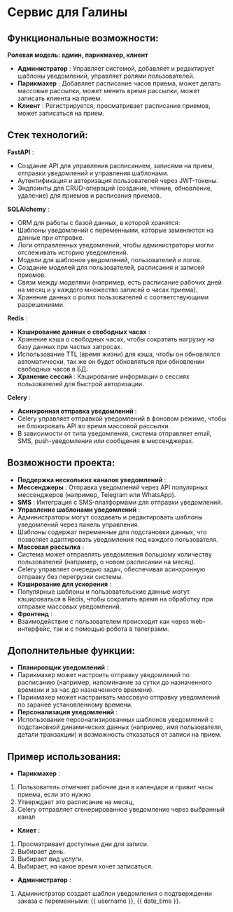 # Сервис для Галины
## Функциональные возможности:
**Ролевая модель: админ, парикмахер, клиент**
  * **Администратор** : Управляет системой, добавляет и редактирует шаблоны уведомлений, управляет ролями пользователей.
  * **Парикмахер** : Добавляет расписание часов приема, может делать массовые рассылки, может менять время рассылки, может записать клиента на прием.
  * **Клиент** : Регистрируется, просматривает расписание приемов, может записаться на прием.

## Стек технологий:
**FastAPI** :
  * Создание API для управления расписанием, записями на прием, отправки уведомлений и управления шаблонами.
  * Аутентификация и авторизация пользователей через JWT-токены.
  * Эндпоинты для CRUD-операций (создание, чтение, обновление, удаление) для приемов и расписания приемов.

**SQLAlchemy** :
  * ORM для работы с базой данных, в которой хранятся:
  * Шаблоны уведомлений с переменными, которые заменяются на данные при отправке.
  * Логи отправленных уведомлений, чтобы администраторы могли отслеживать историю уведомлений.
  * Модели для шаблонов уведомлений, пользователей и логов.
  * Создание моделей для пользователей, расписания и записей приемов.
  * Связи между моделями (например, есть расписание рабочих дней на месяц и у каждого множество записей о часах приема).
  * Хранение данных о ролях пользователей с соответствующими разрешениями.

**Redis** :
  * **Кэширование данных о свободных часах** :
  * Хранение кэша о свободных часах, чтобы сократить нагрузку на базу данных при частых запросах.
  * Использование TTL (время жизни) для кэша, чтобы он обновлялся автоматически, так же он будет обновляться при обновлении свободных часов в БД.
  * **Хранение сессий** : Кэширование информации о сессиях пользователей для быстрой авторизации.

**Celery** :
  * **Асинхронная отправка уведомлений** :
  * Celery управляет отправкой уведомлений в фоновом режиме, чтобы не блокировать API во время массовой рассылки.
  * В зависимости от типа уведомления, система отправляет email, SMS, push-уведомления или сообщения в мессенджерах.

## Возможности проекта:
  * **Поддержка нескольких каналов уведомлений** :
  * **Мессенджеры** : Отправка уведомлений через API популярных мессенджеров (например, Telegram или WhatsApp).
  * **SMS** : Интеграция с SMS-платформами для отправки уведомлений.
  * **Управление шаблонами уведомлений** :
  * Администраторы могут создавать и редактировать шаблоны уведомлений через панель управления.
  * Шаблоны содержат переменные для подстановки данных, что позволяет адаптировать уведомления под каждого пользователя.
  * **Массовая рассылка** :
  * Система может отправлять уведомления большому количеству пользователей (например, о новом расписании на месяц).
  * Celery управляет очередью задач, обеспечивая асинхронную отправку без перегрузки системы.
  * **Кэширование для ускорения** :
  * Популярные шаблоны и пользовательские данные могут кэшироваться в Redis, чтобы сократить время на обработку при отправке массовых уведомлений.
  * **Фронтенд** :
  * Взаимодействие с пользователем происходит как через web-интерфейс, так и с помощью робота в телеграмм.

## Дополнительные функции:
  * **Планировщик уведомлений** :
  * Парикмахер может настроить отправку уведомлений по расписанию (например, напоминание за сутки до назначенного времени и за час до назначенного времени).
  * Парикмахер может настраивать массовую отправку уведомлений по заранее установленному времени.
  * **Персонализация уведомлений** :
  * Использование персонализированных шаблонов уведомлений с подстановкой динамических данных (например, имя пользователя, детали транзакции) и возможность отказаться от записи на прием.

## Пример использования:
  * **Парикмахер** :
1. Пользователь отмечает рабочие дни в календаре и правит часы приема, если это нужно
2. Утверждает это расписание на месяц, 
3. Celery отправляет сгенерированное уведомление через выбранный канал
  * **Клиет** :
1. Просматривает доступные дни для записи.
2. Выбирает день.
3. Выбирает вид услуги.
4. Выбирает, на какое время  хочет записаться.
  * **Администратор** :
1. Администратор создает шаблон уведомления о подтверждении заказа с переменными: {{ username }}, {{ date_time }}.
